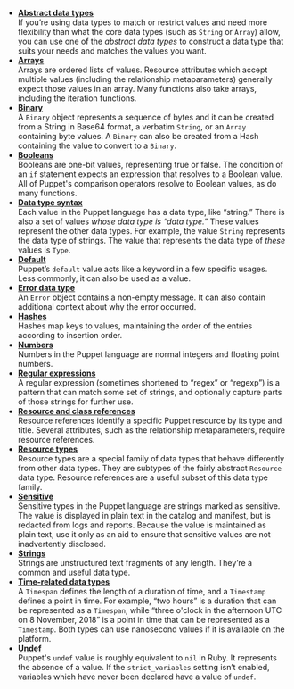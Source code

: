 

- **[Abstract data types](https://www.puppet.com/docs/puppet/8/lang_data_abstract#lang_data_abstract)**  
    If you’re using data types to match or restrict values and need more flexibility than what the core data types (such as `String` or `Array`) allow, you can use one of the _abstract data types_ to construct a data type that suits your needs and matches the values you want.
- **[Arrays](https://www.puppet.com/docs/puppet/8/lang_data_array#lang_data_array)**  
    Arrays are ordered lists of values. Resource attributes which accept multiple values (including the relationship metaparameters) generally expect those values in an array. Many functions also take arrays, including the iteration functions.
- **[Binary](https://www.puppet.com/docs/puppet/8/lang_data_binary)**  
    A `Binary` object represents a sequence of bytes and it can be created from a String in Base64 format, a verbatim `String`, or an `Array` containing byte values. A `Binary` can also be created from a Hash containing the value to convert to a `Binary`.
- **[Booleans](https://www.puppet.com/docs/puppet/8/lang_data_boolean)**  
    Booleans are one-bit values, representing true or false. The condition of an `if` statement expects an expression that resolves to a Boolean value. All of Puppet's comparison operators resolve to Boolean values, as do many functions.
- **[Data type syntax](https://www.puppet.com/docs/puppet/8/lang_data_type#lang_data_type)**  
    Each value in the Puppet language has a data type, like “string.” There is also a set of values _whose data type is “data type.”_ These values represent the other data types. For example, the value `String` represents the data type of strings. The value that represents the data type of _these_ values is `Type`.
- **[Default](https://www.puppet.com/docs/puppet/8/lang_data_default)**  
    Puppet’s `default` value acts like a keyword in a few specific usages. Less commonly, it can also be used as a value.
- **[Error data type](https://www.puppet.com/docs/puppet/8/error-data-type)**  
    An `Error` object contains a non-empty message. It can also contain additional context about why the error occurred.
- **[Hashes](https://www.puppet.com/docs/puppet/8/lang_data_hash#lang_data_hash)**  
    Hashes map keys to values, maintaining the order of the entries according to insertion order.
- **[Numbers](https://www.puppet.com/docs/puppet/8/lang_data_number#lang_data_number)**  
    Numbers in the Puppet language are normal integers and floating point numbers.
- **[Regular expressions](https://www.puppet.com/docs/puppet/8/lang_data_regexp#lang_data_regexp)**  
    A regular expression (sometimes shortened to “regex” or “regexp”) is a pattern that can match some set of strings, and optionally capture parts of those strings for further use.
- **[Resource and class references](https://www.puppet.com/docs/puppet/8/lang_data_resource_reference)**  
    Resource references identify a specific Puppet resource by its type and title. Several attributes, such as the relationship metaparameters, require resource references.
- **[Resource types](https://www.puppet.com/docs/puppet/8/lang_data_resource_type#lang_data_resource_type)**  
    Resource types are a special family of data types that behave differently from other data types. They are subtypes of the fairly abstract `Resource` data type. Resource references are a useful subset of this data type family.
- **[Sensitive](https://www.puppet.com/docs/puppet/8/lang_data_sensitive)**  
    Sensitive types in the Puppet language are strings marked as sensitive. The value is displayed in plain text in the catalog and manifest, but is redacted from logs and reports. Because the value is maintained as plain text, use it only as an aid to ensure that sensitive values are not inadvertently disclosed.
- **[Strings](https://www.puppet.com/docs/puppet/8/lang_data_string#lang_data_string)**  
    Strings are unstructured text fragments of any length. They’re a common and useful data type.
- **[Time-related data types](https://www.puppet.com/docs/puppet/8/lang_data_time#lang_data_time)**  
    A `Timespan` defines the length of a duration of time, and a `Timestamp` defines a point in time. For example, “two hours” is a duration that can be represented as a `Timespan`, while “three o'clock in the afternoon UTC on 8 November, 2018” is a point in time that can be represented as a `Timestamp`. Both types can use nanosecond values if it is available on the platform.
- **[Undef](https://www.puppet.com/docs/puppet/8/lang_data_undef)**  
    Puppet's `undef` value is roughly equivalent to `nil` in Ruby. It represents the absence of a value. If the `strict_variables` setting isn’t enabled, variables which have never been declared have a value of `undef`.
